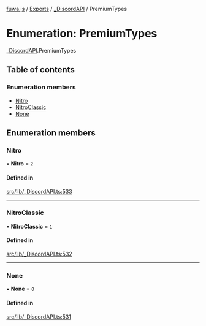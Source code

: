 [fuwa.js](../README.md) / [Exports](../modules.md) / [\_DiscordAPI](../modules/_DiscordAPI.md) / PremiumTypes

# Enumeration: PremiumTypes

[_DiscordAPI](../modules/_DiscordAPI.md).PremiumTypes

## Table of contents

### Enumeration members

- [Nitro](_DiscordAPI.PremiumTypes.md#nitro)
- [NitroClassic](_DiscordAPI.PremiumTypes.md#nitroclassic)
- [None](_DiscordAPI.PremiumTypes.md#none)

## Enumeration members

### Nitro

• **Nitro** = `2`

#### Defined in

[src/lib/_DiscordAPI.ts:533](https://github.com/Fuwajs/Fuwa.js/blob/d4e1de5/src/lib/_DiscordAPI.ts#L533)

___

### NitroClassic

• **NitroClassic** = `1`

#### Defined in

[src/lib/_DiscordAPI.ts:532](https://github.com/Fuwajs/Fuwa.js/blob/d4e1de5/src/lib/_DiscordAPI.ts#L532)

___

### None

• **None** = `0`

#### Defined in

[src/lib/_DiscordAPI.ts:531](https://github.com/Fuwajs/Fuwa.js/blob/d4e1de5/src/lib/_DiscordAPI.ts#L531)
